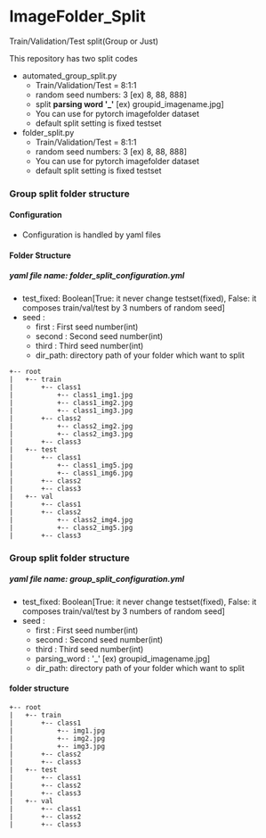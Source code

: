 # ImageFolder_Split
Train/Validation/Test split(Group or Just)

This repository has two split codes 



- automated_group_split.py
  - Train/Validation/Test = 8:1:1
  - random seed numbers: 3 [ex) 8, 88, 888]
  - split **parsing word '_'**  [ex) groupid_imagename.jpg]
  - You can use for pytorch imagefolder dataset
  - default split setting is fixed testset
- folder_split.py
  - Train/Validation/Test = 8:1:1
  - random seed numbers: 3 [ex) 8, 88, 888]
  - You can use for pytorch imagefolder dataset
  - default split setting is fixed testset



### Group split folder structure

#### Configuration

- Configuration is handled by yaml files



#### Folder Structure 

##### yaml file name: folder_split_configuration.yml

- test_fixed: Boolean[True: it never change testset(fixed), False: it composes train/val/test by 3 numbers of random seed]
- seed :
  - first : First seed number(int)
  - second : Second seed number(int)
  - third : Third seed number(int)
  - dir_path: directory path of your folder which want to split

```buildoutcfg
+-- root
|   +-- train
|       +-- class1
|           +-- class1_img1.jpg
|           +-- class1_img2.jpg
|           +-- class1_img3.jpg
|       +-- class2
|           +-- class2_img2.jpg
|           +-- class2_img3.jpg
|       +-- class3
|   +-- test
|       +-- class1
|           +-- class1_img5.jpg
|           +-- class1_img6.jpg
|       +-- class2
|       +-- class3
|   +-- val
|       +-- class1
|       +-- class2
|           +-- class2_img4.jpg
|           +-- class2_img5.jpg
|       +-- class3
```



### Group split folder structure

##### yaml file name: group_split_configuration.yml

- test_fixed: Boolean[True: it never change testset(fixed), False: it composes train/val/test by 3 numbers of random seed]
- seed :
  - first : First seed number(int)
  - second : Second seed number(int)
  - third : Third seed number(int)
  - parsing_word : '_' [ex) groupid_imagename.jpg]
  - dir_path: directory path of your folder which want to split

#### folder structure

```buildoutcfg
+-- root
|   +-- train
|       +-- class1
|           +-- img1.jpg
|           +-- img2.jpg
|           +-- img3.jpg
|       +-- class2
|       +-- class3
|   +-- test
|       +-- class1
|       +-- class2
|       +-- class3
|   +-- val
|       +-- class1
|       +-- class2
|       +-- class3
```